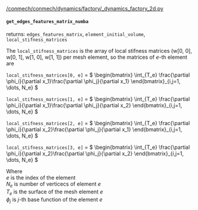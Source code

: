 
[/conmech/conmech/dynamics/factory/_dynamics_factory_2d.py](_dynamics_factory_2d.py)

#### `get_edges_features_matrix_numba`

returns:
`edges_features_matrix`, 
`element_initial_volume`, 
`local_stifness_matrices`

The `local_stifness_matrices` is the array of local stifness matrices (w[0, 0], w[0, 1], w[1, 0], w[1, 1]) per mesh element, so the matrices of $e$-th element are

`local_stifness_matrices[0, e]` = 
$
    \begin{bmatrix} 
    \int_{T_e} \frac{\partial \phi_i}{\partial x_1}\frac{\partial \phi_j}{\partial x_1}
    \end{bmatrix}_{i,j=1, \dots, N_e}
$

`local_stifness_matrices[1, e]` = 
$
    \begin{bmatrix} 
    \int_{T_e} \frac{\partial \phi_i}{\partial x_1}\frac{\partial \phi_j}{\partial x_2}
    \end{bmatrix}_{i,j=1, \dots, N_e}
$

`local_stifness_matrices[2, e]` = 
$
    \begin{bmatrix} 
    \int_{T_e} \frac{\partial \phi_i}{\partial x_2}\frac{\partial \phi_j}{\partial x_1}
    \end{bmatrix}_{i,j=1, \dots, N_e}
$

`local_stifness_matrices[3, e]` = 
$
    \begin{bmatrix} 
    \int_{T_e} \frac{\partial \phi_i}{\partial x_2}\frac{\partial \phi_j}{\partial x_2}
    \end{bmatrix}_{i,j=1, \dots, N_e}
$

Where<br>
$e$ is the index of the element<br>
$N_e$ is number of verticecs of element $e$<br>
$T_e$ is the surface of the mesh element $e$<br>
$\phi_j$ is $j$-th base function of the element $e$
